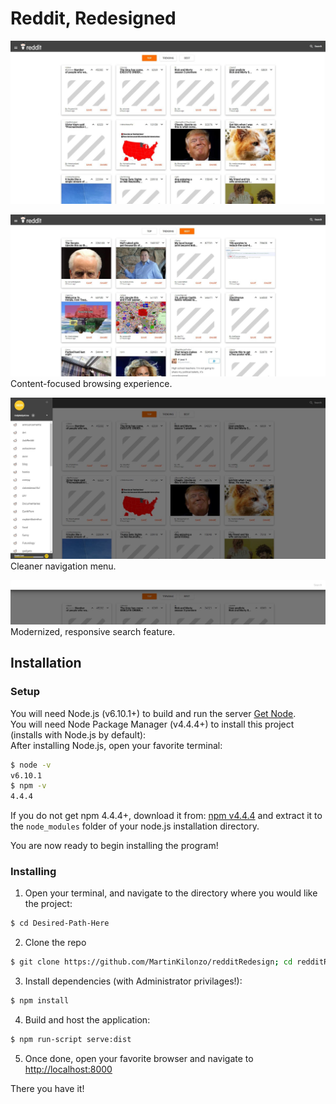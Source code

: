 # Reddit, Redesigned

![Main Page](/preview/reddit_main_top.JPG)

![Main Page](/preview/reddit_main_best.JPG)
Content-focused browsing experience.

![Navigation](/preview/reddit_nav.JPG)
Cleaner navigation menu.

![Search](/preview/reddit_search.JPG)
Modernized, responsive search feature.

## Installation

### Setup
You will need Node.js (v6.10.1+) to build and run the server [Get Node](https://nodejs.org/).  
You will need Node Package Manager (v4.4.4+) to install this project (installs with Node.js by default):  
After installing Node.js, open your favorite terminal:
```bash
$ node -v
v6.10.1
$ npm -v
4.4.4
```
If you do not get npm 4.4.4+, download it from: [npm v4.4.4](https://registry.npmjs.org/npm/-/npm-4.4.4.tgz) and extract it to the `node_modules` folder of your node.js installation directory.

You are now ready to begin installing the program!


### Installing
1. Open your terminal, and navigate to the directory where you would like the project:

  ```bash
  $ cd Desired-Path-Here
  ```
2. Clone the repo

  ``` bash
  $ git clone https://github.com/MartinKilonzo/redditRedesign; cd redditRedesign
  ```
3. Install dependencies (with Administrator privilages!):

  ```bash
  $ npm install
  ```
4. Build and host the application:

  ```bash
  $ npm run-script serve:dist
  ```
5. Once done, open your favorite browser and navigate to [http://localhost:8000](http://localhost:8000)

There you have it!
